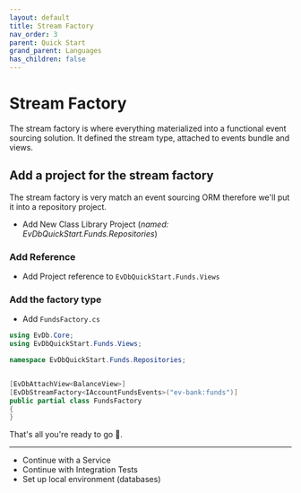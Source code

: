```yaml
---
layout: default
title: Stream Factory
nav_order: 3
parent: Quick Start
grand_parent: Languages
has_children: false
---
```


# Stream Factory

The stream factory is where everything materialized into a functional event sourcing solution.
It defined the stream type, attached to events bundle and views.

## Add a project for the stream factory

The stream factory is very match an event sourcing ORM therefore we'll put it into a repository project.

- Add New Class Library Project (_named: EvDbQuickStart.Funds.Repositories_)

### Add Reference

- Add Project reference to `EvDbQuickStart.Funds.Views`

### Add the factory type

- Add `FundsFactory.cs`

```cs
using EvDb.Core;
using EvDbQuickStart.Funds.Views;

namespace EvDbQuickStart.Funds.Repositories;


[EvDbAttachView<BalanceView>]
[EvDbStreamFactory<IAccountFundsEvents>("ev-bank:funds")]
public partial class FundsFactory
{
}
```

That's all you're ready to go 🚀.

---

- Continue with a Service
- Continue with Integration Tests
- Set up local environment (databases)
